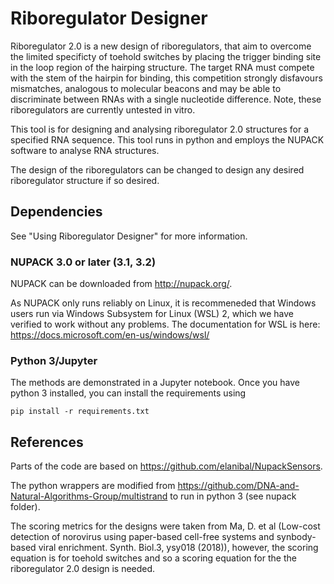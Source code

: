 # Riboregulator Designer

Riboregulator 2.0 is a new design of riboregulators, that aim to overcome the limited specificty of toehold switches by placing the trigger binding site in the loop region of the hairping structure. The target RNA must compete with the stem of the hairpin for binding, this competition strongly disfavours mismatches, analogous to molecular beacons and may be able to discriminate between RNAs with a single nucleotide difference. Note, these riboregulators are currently untested in vitro.  

This tool is for designing and analysing riboregulator 2.0 structures for a specified RNA sequence. This tool runs in python and employs the NUPACK software to analyse RNA structures. 

The design of the riboregulators can be changed to design any desired riboregulator structure if so desired. 

## Dependencies

See "Using Riboregulator Designer" for more information. 

### NUPACK 3.0 or later (3.1, 3.2)

NUPACK  can be downloaded from http://nupack.org/.

As NUPACK only runs reliably on Linux, it is recommeneded that Windows users run via Windows Subsystem for Linux (WSL) 2, which we have verified to work without any problems. The documentation for WSL is here: https://docs.microsoft.com/en-us/windows/wsl/

### Python 3/Jupyter

The methods are demonstrated in a Jupyter notebook. Once you have python 3 installed, you can install the requirements using 

`pip install -r requirements.txt` 


## References

Parts of the code are based on https://github.com/elanibal/NupackSensors.

The python wrappers are modified from https://github.com/DNA-and-Natural-Algorithms-Group/multistrand to run in python 3 (see nupack folder).

The scoring metrics for the designs were taken from  Ma, D. et al (Low-cost detection of norovirus using paper-based cell-free systems and synbody-based viral enrichment. Synth.  Biol.3, ysy018 (2018)), however, the scoring equation is for toehold switches and so a scoring equation for the the riboregulator 2.0 design is needed.  
